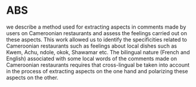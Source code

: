 # ABS
we describe a method used for extracting aspects in comments made by users on Cameroonian restaurants and assess the feelings carried out on these aspects. This work allowed us to identify the specificities related to Cameroonian restaurants such as feelings about local dishes such as Kwem, Achu, ndole, okok, Shawamar etc. The bilingual nature (French and English) associated with some local words of the comments made on Cameroonian restaurants requires that cross-lingual be taken into account in the process of extracting aspects on the one hand and polarizing these aspects on the other.
